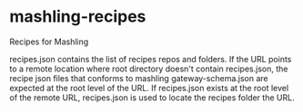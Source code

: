 # mashling-recipes
Recipes for Mashling

recipes.json contains the list of recipes repos and folders. If the URL points to a remote location where root directory doesn't contain recipes.json, the recipe json files that conforms to mashling gateway-schema.json are expected at the root level of the URL. If recipes.json exists at the root level of the remote URL, recipes.json is used to locate the recipes folder the URL. 
